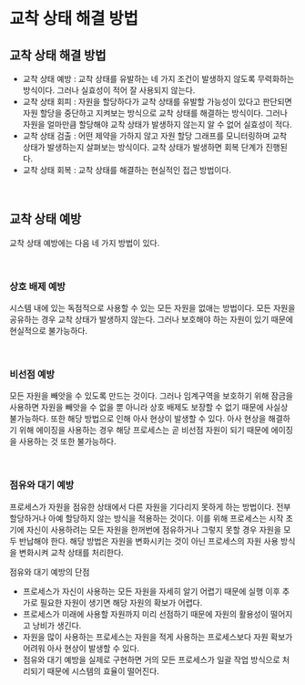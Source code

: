 # 교착 상태 해결 방법

## 교착 상태 해결 방법

- 교착 상태 예방 : 교착 상태를 유발하는 네 가지 조건이 발생하지 않도록 무력화하는 방식이다. 그러나 실효성이 적어 잘 사용되지 않는다.
- 교착 상태 회피 : 자원을 할당하다가 교착 상태를 유발할 가능성이 있다고 판단되면 자원 할당을 중단하고 지켜보는 방식으로 교착 상태를 해결하는 방식이다. 그러나 자원을 얼마만큼 할당해야 교착 상태가 발생하지 않는지 알 수 없어 실효성이 적다.
- 교착 상태 검출 : 어떤 제약을 가하지 않고 자원 할당 그래프를 모니터링하며 교착 상태가 발생하는지 살펴보는 방식이다. 교착 상태가 발생하면 회복 단계가 진행된다.
- 교착 상태 회복 : 교착 상태를 해결하는 현실적인 접근 방법이다.

<br>



## 교착 상태 예방

교착 상태 예방에는 다음 네 가지 방법이 있다.

<br>



### 상호 배제 예방

시스템 내에 있는 독점적으로 사용할 수 있는 모든 자원을 없애는 방법이다. 모든 자원을 공유하는 경우 교착 상태가 발생하지 않는다. 그러나 보호해야 하는 자원이 있기 때문에 현실적으로 불가능하다.

<br>



### 비선점 예방

모든 자원을 빼앗을 수 있도록 만드는 것이다. 그러나 임계구역을 보호하기 위해 잠금을 사용하면 자원을 빼앗을 수 없을 뿐 아니라 상호 배제도 보장할 수 없기 때문에 사실상 불가능하다. 또한 해당 방법으로 인해 아사 현상이 발생할 수 있다. 아사 현상을 해결하기 위해 에이징을 사용하는 경우 해당 프로세스는 곧 비선점 자원이 되기 때문에 에이징을 사용하는 것 또한 불가능하다.

<br>



### 점유와 대기 예방

프로세스가 자원을 점유한 상태에서 다른 자원을 기다리지 못하게 하는 방법이다. 전부 할당하거나 아예 할당하지 않는 방식을 적용하는 것이다. 이를 위해 프로세스는 시작 초기에 자신이 사용하려는 모든 자원을 한꺼번에 점유하거나 그렇지 못할 경우 자원을 모두 반납해야 한다. 해당 방법은 자원을 변화시키는 것이 아닌 프로세스의 자원 사용 방식을 변화시켜 교착 상태를 처리한다. 

점유와 대기 예방의 단점

- 프로세스가 자신이 사용하는 모든 자원을 자세히 알기 어렵기 때문에 실행 이후 추가로 필요한 자원이 생기면 해당 자원의 확보가 어렵다.
- 프로세스가 미래에 사용할 자원까지 미리 선점하기 때문에 자원의 활용성이 떨어지고 낭비가 생긴다.
- 자원을 많이 사용하는 프로세스는 자원을 적게 사용하는 프로세스보다 자원 확보가 어려워 아사 현상이 발생할 수 있다.
- 점유와 대기 예방을 실제로 구현하면 거의 모든 프로세스가 일괄 작업 방식으로 처리되기 때문에 시스템의 효율이 떨어진다.